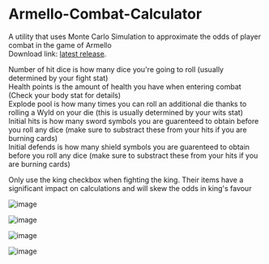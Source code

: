 # Armello-Combat-Calculator  
A utility that uses Monte Carlo Simulation to approximate the odds of player combat in the game of Armello  
Download link:  [latest release](https://github.com/Tsidia/Armello-Combat-Calculator/releases/tag/1.2.0).
  
Number of hit dice is how many dice you're going to roll (usually determined by your fight stat)  
Health points is the amount of health you have when entering combat (Check your body stat for details)  
Explode pool is how many times you can roll an additional die thanks to rolling a Wyld on your die (this is usually determined by your wits stat)  
Initial hits is how many sword symbols you are guarenteed to obtain before you roll any dice (make sure to substract these from your hits if you are burning cards)  
Initial defends is how many shield symbols you are guarenteed to obtain before you roll any dice (make sure to substract these from your hits if you are burning cards)  
  
Only use the king checkbox when fighting the king. Their items have a significant impact on calculations and will skew the odds in king's favour  

![image](https://github.com/user-attachments/assets/1ca80c69-d63a-4b0f-85a7-1e5203140d8f)

![image](https://github.com/user-attachments/assets/f9d6e2d9-01f7-4d02-91a8-6f65fa6d0512)

![image](https://github.com/user-attachments/assets/43d550cc-1f18-42f2-9ffd-6d9d6c9cc3c0)

![image](https://github.com/user-attachments/assets/f5f41f84-8da8-42fb-ba6b-13cdb300d96b)
